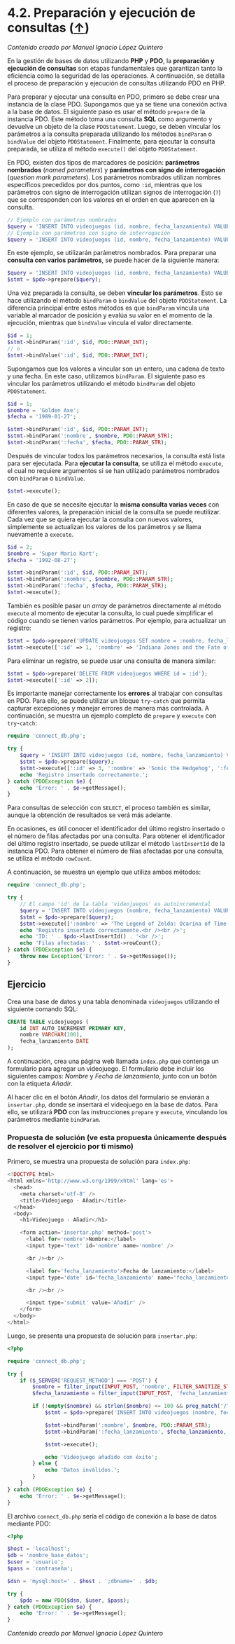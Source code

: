 # 4.2. Preparación y ejecución de consultas ([↑](README.md))

_Contenido creado por Manuel Ignacio López Quintero_

En la gestión de bases de datos utilizando **PHP** y **PDO**, la **preparación y ejecución de consultas** son etapas fundamentales que garantizan tanto la eficiencia como la seguridad de las operaciones. A continuación, se detalla el proceso de preparación y ejecución de consultas utilizando PDO en PHP.

Para preparar y ejecutar una consulta en PDO, primero se debe crear una instancia de la clase PDO. Supongamos que ya se tiene una conexión activa a la base de datos. El siguiente paso es usar el método `prepare` de la instancia PDO. Este método toma una consulta **SQL** como argumento y devuelve un objeto de la clase `PDOStatement`. Luego, se deben vincular los parámetros a la consulta preparada utilizando los métodos `bindParam` o `bindValue` del objeto `PDOStatement`. Finalmente, para ejecutar la consulta preparada, se utiliza el método `execute()` del objeto `PDOStatement`.

En PDO, existen dos tipos de marcadores de posición: **parámetros nombrados** (*named parameters*) y **parámetros con signo de interrogación** (*question mark parameters*). Los parámetros nombrados utilizan nombres específicos precedidos por dos puntos, como `:id`, mientras que los parámetros con signo de interrogación utilizan signos de interrogación (`?`) que se corresponden con los valores en el orden en que aparecen en la consulta.

```php
// Ejemplo con parámetros nombrados
$query = 'INSERT INTO videojuegos (id, nombre, fecha_lanzamiento) VALUES (:id, :nombre, :fecha)';
// Ejemplo con parámetros con signo de interrogación
$query = 'INSERT INTO videojuegos (id, nombre, fecha_lanzamiento) VALUES (?, ?, ?)';
```

En este ejemplo, se utilizarán parámetros nombrados. Para preparar una **consulta con varios parámetros**, se puede hacer de la siguiente manera:

```php
$query = 'INSERT INTO videojuegos (id, nombre, fecha_lanzamiento) VALUES (:id, :nombre, :fecha)';
$stmt = $pdo->prepare($query);
```

Una vez preparada la consulta, se deben **vincular los parámetros**. Esto se hace utilizando el método `bindParam` o `bindValue` del objeto `PDOStatement`. La diferencia principal entre estos métodos es que `bindParam` vincula una variable al marcador de posición y evalúa su valor en el momento de la ejecución, mientras que `bindValue` vincula el valor directamente.

```php
$id = 1;
$stmt->bindParam(':id', $id, PDO::PARAM_INT);
// o
$stmt->bindValue(':id', $id, PDO::PARAM_INT);
```

Supongamos que los valores a vincular son un entero, una cadena de texto y una fecha. En este caso, utilizamos `bindParam`. El siguiente paso es vincular los parámetros utilizando el método `bindParam` del objeto `PDOStatement`.

```php
$id = 1;
$nombre = 'Golden Axe';
$fecha = '1989-01-27';

$stmt->bindParam(':id', $id, PDO::PARAM_INT);
$stmt->bindParam(':nombre', $nombre, PDO::PARAM_STR);
$stmt->bindParam(':fecha', $fecha, PDO::PARAM_STR);
```

Después de vincular todos los parámetros necesarios, la consulta está lista para ser ejecutada. Para **ejecutar la consulta**, se utiliza el método `execute`, el cual no requiere argumentos si se han utilizado parámetros nombrados con `bindParam` o `bindValue`.

```php
$stmt->execute();
```

En caso de que se necesite ejecutar la **misma consulta varias veces** con diferentes valores, la preparación inicial de la consulta se puede reutilizar. Cada vez que se quiera ejecutar la consulta con nuevos valores, simplemente se actualizan los valores de los parámetros y se llama nuevamente a `execute`.

```php
$id = 2;
$nombre = 'Super Mario Kart';
$fecha = '1992-08-27';

$stmt->bindParam(':id', $id, PDO::PARAM_INT);
$stmt->bindParam(':nombre', $nombre, PDO::PARAM_STR);
$stmt->bindParam(':fecha', $fecha, PDO::PARAM_STR);
$stmt->execute();
```

También es posible pasar un *array* de parámetros directamente al método `execute` al momento de ejecutar la consulta, lo cual puede simplificar el código cuando se tienen varios parámetros. Por ejemplo, para actualizar un registro:

```php
$stmt = $pdo->prepare('UPDATE videojuegos SET nombre = :nombre, fecha_lanzamiento = :fecha WHERE id = :id');
$stmt->execute([':id' => 1, ':nombre' => 'Indiana Jones and the Fate of Atlantis', ':fecha' => '1992-06-26']);
```

Para eliminar un registro, se puede usar una consulta de manera similar:

```php
$stmt = $pdo->prepare('DELETE FROM videojuegos WHERE id = :id');
$stmt->execute([':id' => 2]);
```

Es importante manejar correctamente los **errores** al trabajar con consultas en PDO. Para ello, se puede utilizar un bloque `try`-`catch` que permita capturar excepciones y manejar errores de manera más controlada. A continuación, se muestra un ejemplo completo de `prepare` y `execute` con `try`-`catch`:

```php
require 'connect_db.php';

try {
    $query = 'INSERT INTO videojuegos (id, nombre, fecha_lanzamiento) VALUES (:id, :nombre, :fecha)';
    $stmt = $pdo->prepare($query);
    $stmt->execute([':id' => 3, ':nombre' => 'Sonic the Hedgehog', ':fecha' => '1991-06-23']);
    echo 'Registro insertado correctamente.';
} catch (PDOException $e) {
    echo 'Error: ' . $e->getMessage();
}
```

Para consultas de selección con `SELECT`, el proceso también es similar, aunque la obtención de resultados se verá más adelante.

En ocasiones, es útil conocer el identificador del último registro insertado o el número de filas afectadas por una consulta. Para obtener el identificador del último registro insertado, se puede utilizar el método `lastInsertId` de la instancia PDO. Para obtener el número de filas afectadas por una consulta, se utiliza el método `rowCount`.

A continuación, se muestra un ejemplo que utiliza ambos métodos:

```php
require 'connect_db.php';

try {
    // El campo 'id' de la tabla 'videojuegos' es autoincremental
    $query = 'INSERT INTO videojuegos (nombre, fecha_lanzamiento) VALUES (:nombre, :fecha)';
    $stmt = $pdo->prepare($query);
    $stmt->execute([':nombre' => 'The Legend of Zelda: Ocarina of Time', ':fecha' => '1998-11-21']);
    echo 'Registro insertado correctamente.<br /><br />';
    echo 'ID: ' . $pdo->lastInsertId() . '<br />';
    echo 'Filas afectadas: ' . $stmt->rowCount();
} catch (PDOException $e) {
    throw new Exception('Error: ' . $e->getMessage());
}
```

## Ejercicio

Crea una base de datos y una tabla denominada `videojuegos` utilizando el siguiente comando SQL:

```sql
CREATE TABLE videojuegos (
    id INT AUTO_INCREMENT PRIMARY KEY,
    nombre VARCHAR(100),
    fecha_lanzamiento DATE
);
```

A continuación, crea una página web llamada `index.php` que contenga un formulario para agregar un videojuego. El formulario debe incluir los siguientes campos: *Nombre* y *Fecha de lanzamiento*, junto con un botón con la etiqueta *Añadir*.

Al hacer clic en el botón *Añadir*, los datos del formulario se enviarán a `insertar.php`, donde se insertará el videojuego en la base de datos. Para ello, se utilizará **PDO** con las instrucciones `prepare` y `execute`, vinculando los parámetros mediante `bindParam`.

### Propuesta de solución (ve esta propuesta únicamente después de resolver el ejercicio por ti mismo)

Primero, se muestra una propuesta de solución para `index.php`:

```php
<!DOCTYPE html>
<html xmlns='http://www.w3.org/1999/xhtml' lang='es'>
  <head>
    <meta charset='utf-8' />
    <title>Videojuego - Añadir</title>
  </head>
  <body>
    <h1>Videojuego - Añadir</h1>

    <form action='insertar.php' method='post'>
      <label for='nombre'>Nombre:</label>
      <input type='text' id='nombre' name='nombre' />

      <br /><br />

      <label for='fecha_lanzamiento'>Fecha de lanzamiento:</label>
      <input type='date' id='fecha_lanzamiento' name='fecha_lanzamiento' />

      <br /><br />

      <input type='submit' value='Añadir' />
    </form>
  </body>
</html>
```

Luego, se presenta una propuesta de solución para `insertar.php`:

```php
<?php

require 'connect_db.php';

try {
    if ($_SERVER['REQUEST_METHOD'] === 'POST') {
        $nombre = filter_input(INPUT_POST, 'nombre', FILTER_SANITIZE_STRING);
        $fecha_lanzamiento = filter_input(INPUT_POST, 'fecha_lanzamiento', FILTER_SANITIZE_STRING);

        if (!empty($nombre) && strlen($nombre) <= 100 && preg_match('/^\d{4}-\d{2}-\d{2}$/', $fecha_lanzamiento)) {
            $stmt = $pdo->prepare('INSERT INTO videojuegos (nombre, fecha_lanzamiento) VALUES (:nombre, :fecha_lanzamiento)');

            $stmt->bindParam(':nombre', $nombre, PDO::PARAM_STR);
            $stmt->bindParam(':fecha_lanzamiento', $fecha_lanzamiento, PDO::PARAM_STR);

            $stmt->execute();

            echo 'Videojuego añadido con éxito';
        } else {
            echo 'Datos inválidos.';
        }
    }
} catch (PDOException $e) {
    echo 'Error: ' . $e->getMessage();
}
```

El archivo `connect_db.php` sería el código de conexión a la base de datos mediante PDO:

```php
<?php

$host = 'localhost';
$db = 'nombre_base_datos';
$user = 'usuario';
$pass = 'contraseña';

$dsn = 'mysql:host=' . $host . ';dbname=' . $db;

try {
    $pdo = new PDO($dsn, $user, $pass);
} catch (PDOException $e) {
    echo 'Error: ' . $e->getMessage();
}
```

_Contenido creado por Manuel Ignacio López Quintero_
